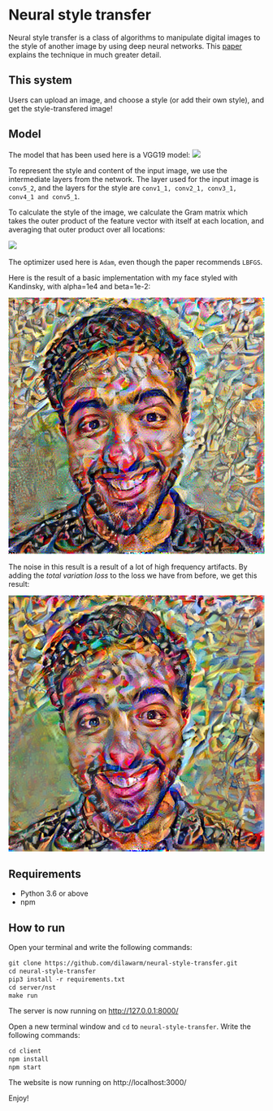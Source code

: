 # Neural style transfer

Neural style transfer is a class of algorithms to manipulate digital images to the style of another image by using deep neural networks. This [paper](https://arxiv.org/abs/1508.06576) explains the technique in much greater detail.

## This system

Users can upload an image, and choose a style (or add their own style), and get the style-transfered image!

## Model
The model that has been used here is a VGG19 model:
![](https://www.researchgate.net/profile/Clifford_Yang/publication/325137356/figure/fig2/AS:670371271413777@1536840374533/llustration-of-the-network-architecture-of-VGG-19-model-conv-means-convolution-FC-means.jpg)

To represent the style and content of the input image, we use the intermediate layers from the network. The layer used for the input image is `conv5_2`, and the layers for the style are `conv1_1, conv2_1, conv3_1, conv4_1 and conv5_1`. 

To calculate the style of the image, we calculate the Gram matrix which takes the outer product of the feature vector with itself at each location, and averaging that outer product over all locations:

<img src="https://render.githubusercontent.com/render/math?math=G_{cd}^l=\frac{\sum_{ij}{F_{ijc}^l(x)F_{ijd}^l(x)}}{IJ}">

The optimizer used here is `Adam`, even though the paper recommends `LBFGS`.

Here is the result of a basic implementation with my face styled with Kandinsky, with alpha=1e4 and beta=1e-2:

![](pics/style_noise_dilawar.png)

The noise in this result is a result of a lot of high frequency artifacts. By adding the _total variation loss_ to the loss we have from before, we get this result:

![](pics/stylized-image.png)

## Requirements
* Python 3.6 or above
* npm

## How to run
Open your terminal and write the following commands:
```
git clone https://github.com/dilawarm/neural-style-transfer.git
cd neural-style-transfer
pip3 install -r requirements.txt
cd server/nst
make run
```
The server is now running on http://127.0.0.1:8000/

Open a new terminal window and `cd` to `neural-style-transfer`. Write the following commands:
```
cd client
npm install
npm start
```
The website is now running on http://localhost:3000/

Enjoy!
